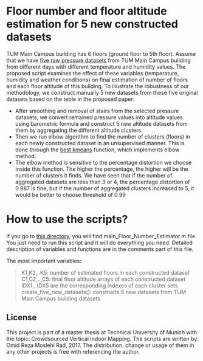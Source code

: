 # Floor number and floor altitude estimation for 5 new constructed datasets

TUM Main Campus building has 6 floors (ground floor to 5th floor). Assume that we have [five raw pressure datasets][oldpres] from TUM Main Campus building from different days with different temperature and humidity values. The proposed script examines the effect of these variables (temperature, humidity and weather conditions) on final estimation of number of floors and each floor altitude of this building.
To illustrate the robustness of our methodology, we construct manually 5 new datasets from these five original datasets based on the teble in the proposed paper:

- After smoothing and removal of stairs from the selected pressure datasets, we convert remained pressure values into altitude values using barometric formula and construct 5 new altitude datasets from them by aggregating the different altitude clusters. 
- Then we run elbow algorithm to find the number of clusters (floors) in each newly constructed dataset in an unsupervised manner. This is done through the [best kmeans][bestkm] function, which implements elbow method.
- The elbow method is sensitive to the percentage distortion we choose inside this function. The higher the percentage, the higher will be the number of clusters it finds. We have seen that if the number of aggregated datasets are less than 3 or 4, the percentage distortion of 0.987 is fine, but if the number of aggregated clusters increased to 5, it would be better to choose threshold of 0.99

# How to use the scripts? 
If you go to [this directory][mainFol], you will find main_Floor_Number_Estimator.m file. You just need to run this script and it will do everything you need. Detailed description of variables and functions are in the comments part of this file.

The most important variables:
>  K1,K2,..K5: number of estimated floors in each constructed dataset
>  C1,C2,..,C5: final floor altitude arrays of each constructed dataset
>  IDX1,..IDX5 are the corresponding indexes of each cluster sets 
> create_five_new_datasets(): constructs 5 new datasets from TUM Main Campus building datasets

License
----

This project is part of a master thesis at Technical University of Munich with the topic: Crowdsourced Vertical Indoor Mapping. The scripts are written by Omid Reza Moslehi Rad, 2017. The distribution, change or usage of them in any other projects is free with referencing the author.




   [dill]: <https://github.com/omidrad2017/Crowdsourced-vertical-indoor-mapping/tree/master/01-OITransition/TransitionCode>
   [oldpres]:<https://github.com/omidrad2017/Crowdsourced-vertical-indoor-mapping/tree/master/02-FloorNumberEstimation/01-Floor-Number-Estimation-For-FiveConstructedDatasets/FiveOriginalPressureDatasets>
  [bestkm]:<https://github.com/omidrad2017/Crowdsourced-vertical-indoor-mapping/blob/master/02-FloorNumberEstimation/01-Floor-Number-Estimation-For-FiveConstructedDatasets/best_kmeans.m>
  [mainFol]:<https://github.com/omidrad2017/Crowdsourced-vertical-indoor-mapping/tree/master/02-FloorNumberEstimation/01-Floor-Number-Estimation-For-FiveConstructedDatasets>